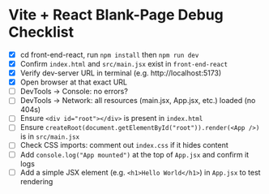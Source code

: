 # Vite + React Blank-Page Debug Checklist

- [x] cd front-end-react, run `npm install` then `npm run dev`
- [x] Confirm `index.html` and `src/main.jsx` exist in `front-end-react`
- [x] Verify dev-server URL in terminal (e.g. http://localhost:5173)
- [x] Open browser at that exact URL
- [ ] DevTools → Console: no errors?
- [ ] DevTools → Network: all resources (main.jsx, App.jsx, etc.) loaded (no 404s)
- [ ] Ensure `<div id="root"></div>` is present in `index.html`
- [ ] Ensure `createRoot(document.getElementById("root")).render(<App />)` is in `src/main.jsx`
- [ ] Check CSS imports: comment out `index.css` if it hides content
- [ ] Add `console.log("App mounted")` at the top of `App.jsx` and confirm it logs
- [ ] Add a simple JSX element (e.g. `<h1>Hello World</h1>`) in `App.jsx` to test rendering
